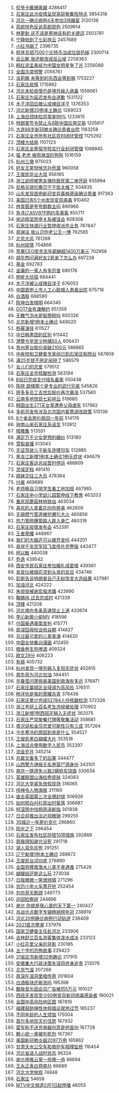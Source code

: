 1. [侃爷卡戴珊离婚](https://s.weibo.com/weibo?q=%23%E4%BE%83%E7%88%B7%E5%8D%A1%E6%88%B4%E7%8F%8A%E7%A6%BB%E5%A9%9A%23&Refer=top) 4286417
1. [石家庄此次疫情呈现家庭聚集性特点](https://s.weibo.com/weibo?q=%23%E7%9F%B3%E5%AE%B6%E5%BA%84%E6%AD%A4%E6%AC%A1%E7%96%AB%E6%83%85%E5%91%88%E7%8E%B0%E5%AE%B6%E5%BA%AD%E8%81%9A%E9%9B%86%E6%80%A7%E7%89%B9%E7%82%B9%23&Refer=top) 3854318
1. [河北一确诊病例4天参加3场婚宴](https://s.weibo.com/weibo?q=%23%E6%B2%B3%E5%8C%97%E4%B8%80%E7%A1%AE%E8%AF%8A%E7%97%85%E4%BE%8B4%E5%A4%A9%E5%8F%82%E5%8A%A03%E5%9C%BA%E5%A9%9A%E5%AE%B4%23&Refer=top) 3120138
1. [茶颜悦色反诉茶颜观色](https://s.weibo.com/weibo?q=%23%E8%8C%B6%E9%A2%9C%E6%82%A6%E8%89%B2%E5%8F%8D%E8%AF%89%E8%8C%B6%E9%A2%9C%E8%A7%82%E8%89%B2%23&Refer=top) 2509914
1. [林更新 这不该是男神该有的关键词](https://s.weibo.com/weibo?q=%E6%9E%97%E6%9B%B4%E6%96%B0%20%E8%BF%99%E4%B8%8D%E8%AF%A5%E6%98%AF%E7%94%B7%E7%A5%9E%E8%AF%A5%E6%9C%89%E7%9A%84%E5%85%B3%E9%94%AE%E8%AF%8D&Refer=top) 2503781
1. [宁静拍到了七彩祥云](https://s.weibo.com/weibo?q=%23%E5%AE%81%E9%9D%99%E6%8B%8D%E5%88%B0%E4%BA%86%E4%B8%83%E5%BD%A9%E7%A5%A5%E4%BA%91%23&Refer=top) 2457689
1. [小红书崩了](https://s.weibo.com/weibo?q=%E5%B0%8F%E7%BA%A2%E4%B9%A6%E5%B4%A9%E4%BA%86&Refer=top) 2396735
1. [程序员把7500个比特币当成垃圾扔掉](https://s.weibo.com/weibo?q=%E7%A8%8B%E5%BA%8F%E5%91%98%E6%8A%8A7500%E4%B8%AA%E6%AF%94%E7%89%B9%E5%B8%81%E5%BD%93%E6%88%90%E5%9E%83%E5%9C%BE%E6%89%94%E6%8E%89&Refer=top) 2300714
1. [岳云鹏 我还能改成岳云啥](https://s.weibo.com/weibo?q=%E5%B2%B3%E4%BA%91%E9%B9%8F%20%E6%88%91%E8%BF%98%E8%83%BD%E6%94%B9%E6%88%90%E5%B2%B3%E4%BA%91%E5%95%A5&Refer=top) 2258363
1. [韩红说孟美岐为中国女明星争了光](https://s.weibo.com/weibo?q=%23%E9%9F%A9%E7%BA%A2%E8%AF%B4%E5%AD%9F%E7%BE%8E%E5%B2%90%E4%B8%BA%E4%B8%AD%E5%9B%BD%E5%A5%B3%E6%98%8E%E6%98%9F%E4%BA%89%E4%BA%86%E5%85%89%23&Refer=top) 2256089
1. [全国冻哭预警](https://s.weibo.com/weibo?q=%E5%85%A8%E5%9B%BD%E5%86%BB%E5%93%AD%E9%A2%84%E8%AD%A6&Refer=top) 2056761
1. [谈莉娜 未等到的东西会等到嘛](https://s.weibo.com/weibo?q=%E8%B0%88%E8%8E%89%E5%A8%9C%20%E6%9C%AA%E7%AD%89%E5%88%B0%E7%9A%84%E4%B8%9C%E8%A5%BF%E4%BC%9A%E7%AD%89%E5%88%B0%E5%98%9B&Refer=top) 1753227
1. [石家庄疫情](https://s.weibo.com/weibo?q=%E7%9F%B3%E5%AE%B6%E5%BA%84%E7%96%AB%E6%83%85&Refer=top) 1715992
1. [河北本轮疫情仍是境外输入病毒](https://s.weibo.com/weibo?q=%23%E6%B2%B3%E5%8C%97%E6%9C%AC%E8%BD%AE%E7%96%AB%E6%83%85%E4%BB%8D%E6%98%AF%E5%A2%83%E5%A4%96%E8%BE%93%E5%85%A5%E7%97%85%E6%AF%92%23&Refer=top) 1559061
1. [石家庄为延迟发布会道歉](https://s.weibo.com/weibo?q=%23%E7%9F%B3%E5%AE%B6%E5%BA%84%E4%B8%BA%E5%BB%B6%E8%BF%9F%E5%8F%91%E5%B8%83%E4%BC%9A%E9%81%93%E6%AD%89%23&Refer=top) 1531122
1. [木子洋回应被认成辣目洋子](https://s.weibo.com/weibo?q=%23%E6%9C%A8%E5%AD%90%E6%B4%8B%E5%9B%9E%E5%BA%94%E8%A2%AB%E8%AE%A4%E6%88%90%E8%BE%A3%E7%9B%AE%E6%B4%8B%E5%AD%90%23&Refer=top) 1376353
1. [河北新增20例本土确诊](https://s.weibo.com/weibo?q=%E6%B2%B3%E5%8C%97%E6%96%B0%E5%A2%9E20%E4%BE%8B%E6%9C%AC%E5%9C%9F%E7%A1%AE%E8%AF%8A&Refer=top) 1289023
1. [上海白领体检异常率99%](https://s.weibo.com/weibo?q=%23%E4%B8%8A%E6%B5%B7%E7%99%BD%E9%A2%86%E4%BD%93%E6%A3%80%E5%BC%82%E5%B8%B8%E7%8E%8799%25%23&Refer=top) 1233615
1. [特朗普签令禁止与8款中国应用交易](https://s.weibo.com/weibo?q=%23%E7%89%B9%E6%9C%97%E6%99%AE%E7%AD%BE%E4%BB%A4%E7%A6%81%E6%AD%A2%E4%B8%8E8%E6%AC%BE%E4%B8%AD%E5%9B%BD%E5%BA%94%E7%94%A8%E4%BA%A4%E6%98%93%23&Refer=top) 1205617
1. [大连88岁新冠肺炎确诊患者出院](https://s.weibo.com/weibo?q=%E5%A4%A7%E8%BF%9E88%E5%B2%81%E6%96%B0%E5%86%A0%E8%82%BA%E7%82%8E%E7%A1%AE%E8%AF%8A%E6%82%A3%E8%80%85%E5%87%BA%E9%99%A2&Refer=top) 1163258
1. [石家庄全市所有社区农村闭环管控](https://s.weibo.com/weibo?q=%23%E7%9F%B3%E5%AE%B6%E5%BA%84%E5%85%A8%E5%B8%82%E6%89%80%E6%9C%89%E7%A4%BE%E5%8C%BA%E5%86%9C%E6%9D%91%E9%97%AD%E7%8E%AF%E7%AE%A1%E6%8E%A7%23&Refer=top) 1125292
1. [顶楼大结局](https://s.weibo.com/weibo?q=%E9%A1%B6%E6%A5%BC%E5%A4%A7%E7%BB%93%E5%B1%80&Refer=top) 1107123
1. [石家庄全寄宿学校实行全封闭管理](https://s.weibo.com/weibo?q=%E7%9F%B3%E5%AE%B6%E5%BA%84%E5%85%A8%E5%AF%84%E5%AE%BF%E5%AD%A6%E6%A0%A1%E5%AE%9E%E8%A1%8C%E5%85%A8%E5%B0%81%E9%97%AD%E7%AE%A1%E7%90%86&Refer=top) 1098945
1. [猫 老虎 被雨淋湿的狗狗](https://s.weibo.com/weibo?q=%E7%8C%AB%20%E8%80%81%E8%99%8E%20%E8%A2%AB%E9%9B%A8%E6%B7%8B%E6%B9%BF%E7%9A%84%E7%8B%97%E7%8B%97&Refer=top) 1016159
1. [杭州三墩](https://s.weibo.com/weibo?q=%E6%9D%AD%E5%B7%9E%E4%B8%89%E5%A2%A9&Refer=top) 975023
1. [好友王笑悦悼念孙侨潞](https://s.weibo.com/weibo?q=%E5%A5%BD%E5%8F%8B%E7%8E%8B%E7%AC%91%E6%82%A6%E6%82%BC%E5%BF%B5%E5%AD%99%E4%BE%A8%E6%BD%9E&Refer=top) 960058
1. [王俊凯毕业大戏](https://s.weibo.com/weibo?q=%23%E7%8E%8B%E4%BF%8A%E5%87%AF%E6%AF%95%E4%B8%9A%E5%A4%A7%E6%88%8F%23&Refer=top) 956165
1. [浙江幼师被男友捅伤致死案二审开庭](https://s.weibo.com/weibo?q=%23%E6%B5%99%E6%B1%9F%E5%B9%BC%E5%B8%88%E8%A2%AB%E7%94%B7%E5%8F%8B%E6%8D%85%E4%BC%A4%E8%87%B4%E6%AD%BB%E6%A1%88%E4%BA%8C%E5%AE%A1%E5%BC%80%E5%BA%AD%23&Refer=top) 935994
1. [尼格买提拦撒贝宁干饭太难了](https://s.weibo.com/weibo?q=%23%E5%B0%BC%E6%A0%BC%E4%B9%B0%E6%8F%90%E6%8B%A6%E6%92%92%E8%B4%9D%E5%AE%81%E5%B9%B2%E9%A5%AD%E5%A4%AA%E9%9A%BE%E4%BA%86%23&Refer=top) 934835
1. [山东发现首例新冠变异毒株感染确诊患者](https://s.weibo.com/weibo?q=%23%E5%B1%B1%E4%B8%9C%E5%8F%91%E7%8E%B0%E9%A6%96%E4%BE%8B%E6%96%B0%E5%86%A0%E5%8F%98%E5%BC%82%E6%AF%92%E6%A0%AA%E6%84%9F%E6%9F%93%E7%A1%AE%E8%AF%8A%E6%82%A3%E8%80%85%23&Refer=top) 917363
1. [美国已有5个州发现变异病毒](https://s.weibo.com/weibo?q=%23%E7%BE%8E%E5%9B%BD%E5%B7%B2%E6%9C%895%E4%B8%AA%E5%B7%9E%E5%8F%91%E7%8E%B0%E5%8F%98%E5%BC%82%E7%97%85%E6%AF%92%23&Refer=top) 910462
1. [林青霞是夸夸群群主吗](https://s.weibo.com/weibo?q=%23%E6%9E%97%E9%9D%92%E9%9C%9E%E6%98%AF%E5%A4%B8%E5%A4%B8%E7%BE%A4%E7%BE%A4%E4%B8%BB%E5%90%97%23&Refer=top) 890966
1. [急寻辽A5V97P网约车乘客](https://s.weibo.com/weibo?q=%E6%80%A5%E5%AF%BB%E8%BE%BDA5V97P%E7%BD%91%E7%BA%A6%E8%BD%A6%E4%B9%98%E5%AE%A2&Refer=top) 855711
1. [宋运辉梁思申关系被误会](https://s.weibo.com/weibo?q=%23%E5%AE%8B%E8%BF%90%E8%BE%89%E6%A2%81%E6%80%9D%E7%94%B3%E5%85%B3%E7%B3%BB%E8%A2%AB%E8%AF%AF%E4%BC%9A%23&Refer=top) 808308
1. [石家庄快递行业暂停收派件业务](https://s.weibo.com/weibo?q=%23%E7%9F%B3%E5%AE%B6%E5%BA%84%E5%BF%AB%E9%80%92%E8%A1%8C%E4%B8%9A%E6%9A%82%E5%81%9C%E6%94%B6%E6%B4%BE%E4%BB%B6%E4%B8%9A%E5%8A%A1%23&Refer=top) 767847
1. [郑渊洁 我认识你老公王一博](https://s.weibo.com/weibo?q=%E9%83%91%E6%B8%8A%E6%B4%81%20%E6%88%91%E8%AE%A4%E8%AF%86%E4%BD%A0%E8%80%81%E5%85%AC%E7%8E%8B%E4%B8%80%E5%8D%9A&Refer=top) 762565
1. [北京大风](https://s.weibo.com/weibo?q=%E5%8C%97%E4%BA%AC%E5%A4%A7%E9%A3%8E&Refer=top) 761288
1. [杭州疫情](https://s.weibo.com/weibo?q=%E6%9D%AD%E5%B7%9E%E7%96%AB%E6%83%85&Refer=top) 704866
1. [苹果CEO库克去年薪酬超1400万美元](https://s.weibo.com/weibo?q=%E8%8B%B9%E6%9E%9CCEO%E5%BA%93%E5%85%8B%E5%8E%BB%E5%B9%B4%E8%96%AA%E9%85%AC%E8%B6%851400%E4%B8%87%E7%BE%8E%E5%85%83&Refer=top) 702956
1. [胡先煦问遍好友2哥来了怎么办](https://s.weibo.com/weibo?q=%23%E8%83%A1%E5%85%88%E7%85%A6%E9%97%AE%E9%81%8D%E5%A5%BD%E5%8F%8B2%E5%93%A5%E6%9D%A5%E4%BA%86%E6%80%8E%E4%B9%88%E5%8A%9E%23&Refer=top) 697226
1. [基金](https://s.weibo.com/weibo?q=%E5%9F%BA%E9%87%91&Refer=top) 692783
1. [金庸的一家人有多厉害](https://s.weibo.com/weibo?q=%23%E9%87%91%E5%BA%B8%E7%9A%84%E4%B8%80%E5%AE%B6%E4%BA%BA%E6%9C%89%E5%A4%9A%E5%8E%89%E5%AE%B3%23&Refer=top) 690176
1. [明星大侦探](https://s.weibo.com/weibo?q=%E6%98%8E%E6%98%9F%E5%A4%A7%E4%BE%A6%E6%8E%A2&Refer=top) 684441
1. [木子洋被认成辣目洋子](https://s.weibo.com/weibo?q=%23%E6%9C%A8%E5%AD%90%E6%B4%8B%E8%A2%AB%E8%AE%A4%E6%88%90%E8%BE%A3%E7%9B%AE%E6%B4%8B%E5%AD%90%23&Refer=top) 676053
1. [中国首例上市人工心脏植入患者出院](https://s.weibo.com/weibo?q=%23%E4%B8%AD%E5%9B%BD%E9%A6%96%E4%BE%8B%E4%B8%8A%E5%B8%82%E4%BA%BA%E5%B7%A5%E5%BF%83%E8%84%8F%E6%A4%8D%E5%85%A5%E6%82%A3%E8%80%85%E5%87%BA%E9%99%A2%23&Refer=top) 675716
1. [白酒股](https://s.weibo.com/weibo?q=%E7%99%BD%E9%85%92%E8%82%A1&Refer=top) 668590
1. [陈坤白发晴明](https://s.weibo.com/weibo?q=%23%E9%99%88%E5%9D%A4%E7%99%BD%E5%8F%91%E6%99%B4%E6%98%8E%23&Refer=top) 664345
1. [GOT7金有谦解约](https://s.weibo.com/weibo?q=GOT7%E9%87%91%E6%9C%89%E8%B0%A6%E8%A7%A3%E7%BA%A6&Refer=top) 651359
1. [无糖气泡水是智商税吗](https://s.weibo.com/weibo?q=%23%E6%97%A0%E7%B3%96%E6%B0%94%E6%B3%A1%E6%B0%B4%E6%98%AF%E6%99%BA%E5%95%86%E7%A8%8E%E5%90%97%23&Refer=top) 650326
1. [北京新增1例本土确诊](https://s.weibo.com/weibo?q=%23%E5%8C%97%E4%BA%AC%E6%96%B0%E5%A2%9E1%E4%BE%8B%E6%9C%AC%E5%9C%9F%E7%A1%AE%E8%AF%8A%23&Refer=top) 649020
1. [杨幂演技](https://s.weibo.com/weibo?q=%E6%9D%A8%E5%B9%82%E6%BC%94%E6%8A%80&Refer=top) 611527
1. [中日韩男团的区别](https://s.weibo.com/weibo?q=%23%E4%B8%AD%E6%97%A5%E9%9F%A9%E7%94%B7%E5%9B%A2%E7%9A%84%E5%8C%BA%E5%88%AB%23&Refer=top) 611442
1. [港警今早至少拘捕50人](https://s.weibo.com/weibo?q=%E6%B8%AF%E8%AD%A6%E4%BB%8A%E6%97%A9%E8%87%B3%E5%B0%91%E6%8B%98%E6%8D%9550%E4%BA%BA&Refer=top) 606431
1. [贵州茅台股价突破2100元](https://s.weibo.com/weibo?q=%E8%B4%B5%E5%B7%9E%E8%8C%85%E5%8F%B0%E8%82%A1%E4%BB%B7%E7%AA%81%E7%A0%B42100%E5%85%83&Refer=top) 588865
1. [中疾控和卫健委专家组已到石家庄和邢台](https://s.weibo.com/weibo?q=%23%E4%B8%AD%E7%96%BE%E6%8E%A7%E5%92%8C%E5%8D%AB%E5%81%A5%E5%A7%94%E4%B8%93%E5%AE%B6%E7%BB%84%E5%B7%B2%E5%88%B0%E7%9F%B3%E5%AE%B6%E5%BA%84%E5%92%8C%E9%82%A2%E5%8F%B0%23&Refer=top) 587608
1. [满25岁就不用定闹钟了](https://s.weibo.com/weibo?q=%23%E6%BB%A125%E5%B2%81%E5%B0%B1%E4%B8%8D%E7%94%A8%E5%AE%9A%E9%97%B9%E9%92%9F%E4%BA%86%23&Refer=top) 586579
1. [女儿们的恋爱](https://s.weibo.com/weibo?q=%E5%A5%B3%E5%84%BF%E4%BB%AC%E7%9A%84%E6%81%8B%E7%88%B1&Refer=top) 579512
1. [石家庄全市核酸检测](https://s.weibo.com/weibo?q=%23%E7%9F%B3%E5%AE%B6%E5%BA%84%E5%85%A8%E5%B8%82%E6%A0%B8%E9%85%B8%E6%A3%80%E6%B5%8B%23&Refer=top) 563194
1. [B站已完成支付域名备案](https://s.weibo.com/weibo?q=B%E7%AB%99%E5%B7%B2%E5%AE%8C%E6%88%90%E6%94%AF%E4%BB%98%E5%9F%9F%E5%90%8D%E5%A4%87%E6%A1%88&Refer=top) 550438
1. [陈晓 跳楼那个是专业的武行兄弟](https://s.weibo.com/weibo?q=%E9%99%88%E6%99%93%20%E8%B7%B3%E6%A5%BC%E9%82%A3%E4%B8%AA%E6%98%AF%E4%B8%93%E4%B8%9A%E7%9A%84%E6%AD%A6%E8%A1%8C%E5%85%84%E5%BC%9F&Refer=top) 545826
1. [拼多多员工去世后股价再次暴涨](https://s.weibo.com/weibo?q=%23%E6%8B%BC%E5%A4%9A%E5%A4%9A%E5%91%98%E5%B7%A5%E5%8E%BB%E4%B8%96%E5%90%8E%E8%82%A1%E4%BB%B7%E5%86%8D%E6%AC%A1%E6%9A%B4%E6%B6%A8%23&Refer=top) 537560
1. [云南多地惊现七彩祥云](https://s.weibo.com/weibo?q=%23%E4%BA%91%E5%8D%97%E5%A4%9A%E5%9C%B0%E6%83%8A%E7%8E%B0%E4%B8%83%E5%BD%A9%E7%A5%A5%E4%BA%91%23&Refer=top) 519680
1. [韩国出生271天女童遭养父母虐死](https://s.weibo.com/weibo?q=%23%E9%9F%A9%E5%9B%BD%E5%87%BA%E7%94%9F271%E5%A4%A9%E5%A5%B3%E7%AB%A5%E9%81%AD%E5%85%BB%E7%88%B6%E6%AF%8D%E8%99%90%E6%AD%BB%23&Refer=top) 517982
1. [多航司发布涉及北京国内客票退改政策](https://s.weibo.com/weibo?q=%23%E5%A4%9A%E8%88%AA%E5%8F%B8%E5%8F%91%E5%B8%83%E6%B6%89%E5%8F%8A%E5%8C%97%E4%BA%AC%E5%9B%BD%E5%86%85%E5%AE%A2%E7%A5%A8%E9%80%80%E6%94%B9%E6%94%BF%E7%AD%96%23&Refer=top) 515136
1. [8个省会房价跌回一年前](https://s.weibo.com/weibo?q=%238%E4%B8%AA%E7%9C%81%E4%BC%9A%E6%88%BF%E4%BB%B7%E8%B7%8C%E5%9B%9E%E4%B8%80%E5%B9%B4%E5%89%8D%23&Refer=top) 514176
1. [钟南山来石家庄系谣言](https://s.weibo.com/weibo?q=%23%E9%92%9F%E5%8D%97%E5%B1%B1%E6%9D%A5%E7%9F%B3%E5%AE%B6%E5%BA%84%E7%B3%BB%E8%B0%A3%E8%A8%80%23&Refer=top) 513912
1. [晴雅集](https://s.weibo.com/weibo?q=%E6%99%B4%E9%9B%85%E9%9B%86&Refer=top) 513551
1. [满足万千少女梦想的婚纱](https://s.weibo.com/weibo?q=%23%E6%BB%A1%E8%B6%B3%E4%B8%87%E5%8D%83%E5%B0%91%E5%A5%B3%E6%A2%A6%E6%83%B3%E7%9A%84%E5%A9%9A%E7%BA%B1%23&Refer=top) 513180
1. [雪梨直播](https://s.weibo.com/weibo?q=%E9%9B%AA%E6%A2%A8%E7%9B%B4%E6%92%AD&Refer=top) 513043
1. [无证驾驶儿子新车连撞10车](https://s.weibo.com/weibo?q=%23%E6%97%A0%E8%AF%81%E9%A9%BE%E9%A9%B6%E5%84%BF%E5%AD%90%E6%96%B0%E8%BD%A6%E8%BF%9E%E6%92%9E10%E8%BD%A6%23&Refer=top) 512885
1. [黑龙江新增1例本土确诊1例无症状](https://s.weibo.com/weibo?q=%23%E9%BB%91%E9%BE%99%E6%B1%9F%E6%96%B0%E5%A2%9E1%E4%BE%8B%E6%9C%AC%E5%9C%9F%E7%A1%AE%E8%AF%8A1%E4%BE%8B%E6%97%A0%E7%97%87%E7%8A%B6%23&Refer=top) 494679
1. [石家庄客运总站暂时停运](https://s.weibo.com/weibo?q=%E7%9F%B3%E5%AE%B6%E5%BA%84%E5%AE%A2%E8%BF%90%E6%80%BB%E7%AB%99%E6%9A%82%E6%97%B6%E5%81%9C%E8%BF%90&Refer=top) 486809
1. [灵域定档](https://s.weibo.com/weibo?q=%23%E7%81%B5%E5%9F%9F%E5%AE%9A%E6%A1%A3%23&Refer=top) 481410
1. [姐妹交往三大忌](https://s.weibo.com/weibo?q=%23%E5%A7%90%E5%A6%B9%E4%BA%A4%E5%BE%80%E4%B8%89%E5%A4%A7%E5%BF%8C%23&Refer=top) 478364
1. [付豪](https://s.weibo.com/weibo?q=%E4%BB%98%E8%B1%AA&Refer=top) 469699
1. [老师晚自习带学生看工地加班](https://s.weibo.com/weibo?q=%E8%80%81%E5%B8%88%E6%99%9A%E8%87%AA%E4%B9%A0%E5%B8%A6%E5%AD%A6%E7%94%9F%E7%9C%8B%E5%B7%A5%E5%9C%B0%E5%8A%A0%E7%8F%AD&Refer=top) 467985
1. [石家庄中小学幼儿园暂停线下教育](https://s.weibo.com/weibo?q=%23%E7%9F%B3%E5%AE%B6%E5%BA%84%E4%B8%AD%E5%B0%8F%E5%AD%A6%E5%B9%BC%E5%84%BF%E5%9B%AD%E6%9A%82%E5%81%9C%E7%BA%BF%E4%B8%8B%E6%95%99%E8%82%B2%23&Refer=top) 463203
1. [重庆现蘑菇林地铁站](https://s.weibo.com/weibo?q=%23%E9%87%8D%E5%BA%86%E7%8E%B0%E8%98%91%E8%8F%87%E6%9E%97%E5%9C%B0%E9%93%81%E7%AB%99%23&Refer=top) 463034
1. [喜欢的人拿着花向你奔来](https://s.weibo.com/weibo?q=%23%E5%96%9C%E6%AC%A2%E7%9A%84%E4%BA%BA%E6%8B%BF%E7%9D%80%E8%8A%B1%E5%90%91%E4%BD%A0%E5%A5%94%E6%9D%A5%23&Refer=top) 462609
1. [无锡燃气管道被挖爆引大火](https://s.weibo.com/weibo?q=%E6%97%A0%E9%94%A1%E7%87%83%E6%B0%94%E7%AE%A1%E9%81%93%E8%A2%AB%E6%8C%96%E7%88%86%E5%BC%95%E5%A4%A7%E7%81%AB&Refer=top) 460856
1. [热力管网爆管路人跌入身亡](https://s.weibo.com/weibo?q=%E7%83%AD%E5%8A%9B%E7%AE%A1%E7%BD%91%E7%88%86%E7%AE%A1%E8%B7%AF%E4%BA%BA%E8%B7%8C%E5%85%A5%E8%BA%AB%E4%BA%A1&Refer=top) 460318
1. [石家庄疫情发布会](https://s.weibo.com/weibo?q=%23%E7%9F%B3%E5%AE%B6%E5%BA%84%E7%96%AB%E6%83%85%E5%8F%91%E5%B8%83%E4%BC%9A%23&Refer=top) 452391
1. [王者荣耀](https://s.weibo.com/weibo?q=%E7%8E%8B%E8%80%85%E8%8D%A3%E8%80%80&Refer=top) 448967
1. [我们的大脑还可以被开发吗](https://s.weibo.com/weibo?q=%23%E6%88%91%E4%BB%AC%E7%9A%84%E5%A4%A7%E8%84%91%E8%BF%98%E5%8F%AF%E4%BB%A5%E8%A2%AB%E5%BC%80%E5%8F%91%E5%90%97%23&Refer=top) 444201
1. [易烊千玺空军招飞宣传片完整版](https://s.weibo.com/weibo?q=%23%E6%98%93%E7%83%8A%E5%8D%83%E7%8E%BA%E7%A9%BA%E5%86%9B%E6%8B%9B%E9%A3%9E%E5%AE%A3%E4%BC%A0%E7%89%87%E5%AE%8C%E6%95%B4%E7%89%88%23&Refer=top) 442477
1. [柯以敏](https://s.weibo.com/weibo?q=%E6%9F%AF%E4%BB%A5%E6%95%8F&Refer=top) 440038
1. [乔逸](https://s.weibo.com/weibo?q=%E4%B9%94%E9%80%B8&Refer=top) 439542
1. [西安市民石家庄参加婚礼成密接](https://s.weibo.com/weibo?q=%23%E8%A5%BF%E5%AE%89%E5%B8%82%E6%B0%91%E7%9F%B3%E5%AE%B6%E5%BA%84%E5%8F%82%E5%8A%A0%E5%A9%9A%E7%A4%BC%E6%88%90%E5%AF%86%E6%8E%A5%23&Refer=top) 439361
1. [吴宣仪被烟花烫到头发的反应](https://s.weibo.com/weibo?q=%23%E5%90%B4%E5%AE%A3%E4%BB%AA%E8%A2%AB%E7%83%9F%E8%8A%B1%E7%83%AB%E5%88%B0%E5%A4%B4%E5%8F%91%E7%9A%84%E5%8F%8D%E5%BA%94%23&Refer=top) 434746
1. [彭斯告诉特朗普自己无权改变大选结果](https://s.weibo.com/weibo?q=%E5%BD%AD%E6%96%AF%E5%91%8A%E8%AF%89%E7%89%B9%E6%9C%97%E6%99%AE%E8%87%AA%E5%B7%B1%E6%97%A0%E6%9D%83%E6%94%B9%E5%8F%98%E5%A4%A7%E9%80%89%E7%BB%93%E6%9E%9C&Refer=top) 427981
1. [加油河北](https://s.weibo.com/weibo?q=%E5%8A%A0%E6%B2%B9%E6%B2%B3%E5%8C%97&Refer=top) 424222
1. [朱锁锁被谢宏祖求婚](https://s.weibo.com/weibo?q=%23%E6%9C%B1%E9%94%81%E9%94%81%E8%A2%AB%E8%B0%A2%E5%AE%8F%E7%A5%96%E6%B1%82%E5%A9%9A%23&Refer=top) 423990
1. [鞠婧祎 过去完成时](https://s.weibo.com/weibo?q=%E9%9E%A0%E5%A9%A7%E7%A5%8E%20%E8%BF%87%E5%8E%BB%E5%AE%8C%E6%88%90%E6%97%B6&Refer=top) 421339
1. [顶楼](https://s.weibo.com/weibo?q=%E9%A1%B6%E6%A5%BC&Refer=top) 421208
1. [河北境内多条高速禁止上道](https://s.weibo.com/weibo?q=%23%E6%B2%B3%E5%8C%97%E5%A2%83%E5%86%85%E5%A4%9A%E6%9D%A1%E9%AB%98%E9%80%9F%E7%A6%81%E6%AD%A2%E4%B8%8A%E9%81%93%23&Refer=top) 420674
1. [李沁新歌小偷MV](https://s.weibo.com/weibo?q=%23%E6%9D%8E%E6%B2%81%E6%96%B0%E6%AD%8C%E5%B0%8F%E5%81%B7MV%23&Refer=top) 418596
1. [付国豪遇袭案宣判](https://s.weibo.com/weibo?q=%23%E4%BB%98%E5%9B%BD%E8%B1%AA%E9%81%87%E8%A2%AD%E6%A1%88%E5%AE%A3%E5%88%A4%23&Refer=top) 415771
1. [周深回母校谈低谷期](https://s.weibo.com/weibo?q=%23%E5%91%A8%E6%B7%B1%E5%9B%9E%E6%AF%8D%E6%A0%A1%E8%B0%88%E4%BD%8E%E8%B0%B7%E6%9C%9F%23&Refer=top) 414827
1. [见过最可爱的儿童表演](https://s.weibo.com/weibo?q=%23%E8%A7%81%E8%BF%87%E6%9C%80%E5%8F%AF%E7%88%B1%E7%9A%84%E5%84%BF%E7%AB%A5%E8%A1%A8%E6%BC%94%23&Refer=top) 414620
1. [中国女排集训漫画](https://s.weibo.com/weibo?q=%E4%B8%AD%E5%9B%BD%E5%A5%B3%E6%8E%92%E9%9B%86%E8%AE%AD%E6%BC%AB%E7%94%BB&Refer=top) 412450
1. [橙香养生热啤酒](https://s.weibo.com/weibo?q=%23%E6%A9%99%E9%A6%99%E5%85%BB%E7%94%9F%E7%83%AD%E5%95%A4%E9%85%92%23&Refer=top) 409324
1. [欧文29分](https://s.weibo.com/weibo?q=%E6%AC%A7%E6%96%8729%E5%88%86&Refer=top) 406223
1. [有翡](https://s.weibo.com/weibo?q=%E6%9C%89%E7%BF%A1&Refer=top) 405732
1. [杭州发现一境外输入复阳无症状](https://s.weibo.com/weibo?q=%23%E6%9D%AD%E5%B7%9E%E5%8F%91%E7%8E%B0%E4%B8%80%E5%A2%83%E5%A4%96%E8%BE%93%E5%85%A5%E5%A4%8D%E9%98%B3%E6%97%A0%E7%97%87%E7%8A%B6%23&Refer=top) 402615
1. [周冬雨为河北加油](https://s.weibo.com/weibo?q=%E5%91%A8%E5%86%AC%E9%9B%A8%E4%B8%BA%E6%B2%B3%E5%8C%97%E5%8A%A0%E6%B2%B9&Refer=top) 384451
1. [华春莹问蓬佩奥美国到南海有多远](https://s.weibo.com/weibo?q=%E5%8D%8E%E6%98%A5%E8%8E%B9%E9%97%AE%E8%93%AC%E4%BD%A9%E5%A5%A5%E7%BE%8E%E5%9B%BD%E5%88%B0%E5%8D%97%E6%B5%B7%E6%9C%89%E5%A4%9A%E8%BF%9C&Refer=top) 376971
1. [石家庄藁城区全域调为高风险](https://s.weibo.com/weibo?q=%23%E7%9F%B3%E5%AE%B6%E5%BA%84%E8%97%81%E5%9F%8E%E5%8C%BA%E5%85%A8%E5%9F%9F%E8%B0%83%E4%B8%BA%E9%AB%98%E9%A3%8E%E9%99%A9%23&Refer=top) 376511
1. [杨洋你是我的荣耀杀青](https://s.weibo.com/weibo?q=%23%E6%9D%A8%E6%B4%8B%E4%BD%A0%E6%98%AF%E6%88%91%E7%9A%84%E8%8D%A3%E8%80%80%E6%9D%80%E9%9D%92%23&Refer=top) 376436
1. [石家庄累计完成52784人份核酸检测](https://s.weibo.com/weibo?q=%23%E7%9F%B3%E5%AE%B6%E5%BA%84%E7%B4%AF%E8%AE%A1%E5%AE%8C%E6%88%9052784%E4%BA%BA%E4%BB%BD%E6%A0%B8%E9%85%B8%E6%A3%80%E6%B5%8B%23&Refer=top) 372326
1. [浙江考研上百名考生违规被处理](https://s.weibo.com/weibo?q=%23%E6%B5%99%E6%B1%9F%E8%80%83%E7%A0%94%E4%B8%8A%E7%99%BE%E5%90%8D%E8%80%83%E7%94%9F%E8%BF%9D%E8%A7%84%E8%A2%AB%E5%A4%84%E7%90%86%23&Refer=top) 370902
1. [浙江新增1例西班牙输入无症状](https://s.weibo.com/weibo?q=%23%E6%B5%99%E6%B1%9F%E6%96%B0%E5%A2%9E1%E4%BE%8B%E8%A5%BF%E7%8F%AD%E7%89%99%E8%BE%93%E5%85%A5%E6%97%A0%E7%97%87%E7%8A%B6%23&Refer=top) 362075
1. [石家庄严禁聚餐打牌等聚集活动](https://s.weibo.com/weibo?q=%23%E7%9F%B3%E5%AE%B6%E5%BA%84%E4%B8%A5%E7%A6%81%E8%81%9A%E9%A4%90%E6%89%93%E7%89%8C%E7%AD%89%E8%81%9A%E9%9B%86%E6%B4%BB%E5%8A%A8%23&Refer=top) 358681
1. [盛况说和金莎恋爱可能性只有三成](https://s.weibo.com/weibo?q=%E7%9B%9B%E5%86%B5%E8%AF%B4%E5%92%8C%E9%87%91%E8%8E%8E%E6%81%8B%E7%88%B1%E5%8F%AF%E8%83%BD%E6%80%A7%E5%8F%AA%E6%9C%89%E4%B8%89%E6%88%90&Refer=top) 357264
1. [今冬寒冷的原因到底是什么](https://s.weibo.com/weibo?q=%E4%BB%8A%E5%86%AC%E5%AF%92%E5%86%B7%E7%9A%84%E5%8E%9F%E5%9B%A0%E5%88%B0%E5%BA%95%E6%98%AF%E4%BB%80%E4%B9%88&Refer=top) 354527
1. [王俊凯黑白蝴蝶大片](https://s.weibo.com/weibo?q=%23%E7%8E%8B%E4%BF%8A%E5%87%AF%E9%BB%91%E7%99%BD%E8%9D%B4%E8%9D%B6%E5%A4%A7%E7%89%87%23&Refer=top) 353518
1. [上海试点使用数字人民币](https://s.weibo.com/weibo?q=%23%E4%B8%8A%E6%B5%B7%E8%AF%95%E7%82%B9%E4%BD%BF%E7%94%A8%E6%95%B0%E5%AD%97%E4%BA%BA%E6%B0%91%E5%B8%81%23&Refer=top) 352297
1. [流金岁月](https://s.weibo.com/weibo?q=%E6%B5%81%E9%87%91%E5%B2%81%E6%9C%88&Refer=top) 345214
1. [总裁文看多了的后果](https://s.weibo.com/weibo?q=%23%E6%80%BB%E8%A3%81%E6%96%87%E7%9C%8B%E5%A4%9A%E4%BA%86%E7%9A%84%E5%90%8E%E6%9E%9C%23&Refer=top) 344477
1. [山西警方通报无名男婴尸源身份](https://s.weibo.com/weibo?q=%E5%B1%B1%E8%A5%BF%E8%AD%A6%E6%96%B9%E9%80%9A%E6%8A%A5%E6%97%A0%E5%90%8D%E7%94%B7%E5%A9%B4%E5%B0%B8%E6%BA%90%E8%BA%AB%E4%BB%BD&Refer=top) 343101
1. [南京一隧道失火致2辆轿车烧毁](https://s.weibo.com/weibo?q=%E5%8D%97%E4%BA%AC%E4%B8%80%E9%9A%A7%E9%81%93%E5%A4%B1%E7%81%AB%E8%87%B42%E8%BE%86%E8%BD%BF%E8%BD%A6%E7%83%A7%E6%AF%81&Refer=top) 330634
1. [英雄联盟山海绘卷皮肤](https://s.weibo.com/weibo?q=%E8%8B%B1%E9%9B%84%E8%81%94%E7%9B%9F%E5%B1%B1%E6%B5%B7%E7%BB%98%E5%8D%B7%E7%9A%AE%E8%82%A4&Refer=top) 324083
1. [河北大学紧急放假现场](https://s.weibo.com/weibo?q=%23%E6%B2%B3%E5%8C%97%E5%A4%A7%E5%AD%A6%E7%B4%A7%E6%80%A5%E6%94%BE%E5%81%87%E7%8E%B0%E5%9C%BA%23&Refer=top) 316065
1. [侍神令人物海报](https://s.weibo.com/weibo?q=%23%E4%BE%8D%E7%A5%9E%E4%BB%A4%E4%BA%BA%E7%89%A9%E6%B5%B7%E6%8A%A5%23&Refer=top) 311160
1. [直击英国第三次全境封锁](https://s.weibo.com/weibo?q=%23%E7%9B%B4%E5%87%BB%E8%8B%B1%E5%9B%BD%E7%AC%AC%E4%B8%89%E6%AC%A1%E5%85%A8%E5%A2%83%E5%B0%81%E9%94%81%23&Refer=top) 306926
1. [如何把白衬衫穿出时髦感](https://s.weibo.com/weibo?q=%23%E5%A6%82%E4%BD%95%E6%8A%8A%E7%99%BD%E8%A1%AC%E8%A1%AB%E7%A9%BF%E5%87%BA%E6%97%B6%E9%AB%A6%E6%84%9F%23&Refer=top) 306687
1. [柯滢雨中找杨雨泽断指](https://s.weibo.com/weibo?q=%23%E6%9F%AF%E6%BB%A2%E9%9B%A8%E4%B8%AD%E6%89%BE%E6%9D%A8%E9%9B%A8%E6%B3%BD%E6%96%AD%E6%8C%87%23&Refer=top) 301938
1. [日企将推出治近视眼镜](https://s.weibo.com/weibo?q=%E6%97%A5%E4%BC%81%E5%B0%86%E6%8E%A8%E5%87%BA%E6%B2%BB%E8%BF%91%E8%A7%86%E7%9C%BC%E9%95%9C&Refer=top) 299255
1. [35城近一年房价变化](https://s.weibo.com/weibo?q=%2335%E5%9F%8E%E8%BF%91%E4%B8%80%E5%B9%B4%E6%88%BF%E4%BB%B7%E5%8F%98%E5%8C%96%23&Refer=top) 296860
1. [阳光之下](https://s.weibo.com/weibo?q=%E9%98%B3%E5%85%89%E4%B9%8B%E4%B8%8B&Refer=top) 296454
1. [石家庄发布社区防控10项措施](https://s.weibo.com/weibo?q=%E7%9F%B3%E5%AE%B6%E5%BA%84%E5%8F%91%E5%B8%83%E7%A4%BE%E5%8C%BA%E9%98%B2%E6%8E%A710%E9%A1%B9%E6%8E%AA%E6%96%BD&Refer=top) 292869
1. [周翡得知谢允没死](https://s.weibo.com/weibo?q=%23%E5%91%A8%E7%BF%A1%E5%BE%97%E7%9F%A5%E8%B0%A2%E5%85%81%E6%B2%A1%E6%AD%BB%23&Refer=top) 291718
1. [湖人双杀灰熊](https://s.weibo.com/weibo?q=%E6%B9%96%E4%BA%BA%E5%8F%8C%E6%9D%80%E7%81%B0%E7%86%8A&Refer=top) 291251
1. [辽宁新增1例本土确诊](https://s.weibo.com/weibo?q=%23%E8%BE%BD%E5%AE%81%E6%96%B0%E5%A2%9E1%E4%BE%8B%E6%9C%AC%E5%9C%9F%E7%A1%AE%E8%AF%8A%23&Refer=top) 289872
1. [王俊凯台词功底](https://s.weibo.com/weibo?q=%23%E7%8E%8B%E4%BF%8A%E5%87%AF%E5%8F%B0%E8%AF%8D%E5%8A%9F%E5%BA%95%23&Refer=top) 276890
1. [全国劳模救落水儿童不幸遇难](https://s.weibo.com/weibo?q=%23%E5%85%A8%E5%9B%BD%E5%8A%B3%E6%A8%A1%E6%95%91%E8%90%BD%E6%B0%B4%E5%84%BF%E7%AB%A5%E4%B8%8D%E5%B9%B8%E9%81%87%E9%9A%BE%23&Refer=top) 275426
1. [蝴蝶结还能这么玩](https://s.weibo.com/weibo?q=%23%E8%9D%B4%E8%9D%B6%E7%BB%93%E8%BF%98%E8%83%BD%E8%BF%99%E4%B9%88%E7%8E%A9%23&Refer=top) 273038
1. [日版微微一笑很倾城](https://s.weibo.com/weibo?q=%23%E6%97%A5%E7%89%88%E5%BE%AE%E5%BE%AE%E4%B8%80%E7%AC%91%E5%BE%88%E5%80%BE%E5%9F%8E%23&Refer=top) 271296
1. [农历小年火车票开抢](https://s.weibo.com/weibo?q=%23%E5%86%9C%E5%8E%86%E5%B0%8F%E5%B9%B4%E7%81%AB%E8%BD%A6%E7%A5%A8%E5%BC%80%E6%8A%A2%23&Refer=top) 252454
1. [刘亦菲天鹅颈](https://s.weibo.com/weibo?q=%23%E5%88%98%E4%BA%A6%E8%8F%B2%E5%A4%A9%E9%B9%85%E9%A2%88%23&Refer=top) 248773
1. [巡回检察组](https://s.weibo.com/weibo?q=%E5%B7%A1%E5%9B%9E%E6%A3%80%E5%AF%9F%E7%BB%84&Refer=top) 244666
1. [谢允 你就是我心里的天下第一](https://s.weibo.com/weibo?q=%E8%B0%A2%E5%85%81%20%E4%BD%A0%E5%B0%B1%E6%98%AF%E6%88%91%E5%BF%83%E9%87%8C%E7%9A%84%E5%A4%A9%E4%B8%8B%E7%AC%AC%E4%B8%80&Refer=top) 240427
1. [肖战光点数字专辑畅销榜年冠](https://s.weibo.com/weibo?q=%23%E8%82%96%E6%88%98%E5%85%89%E7%82%B9%E6%95%B0%E5%AD%97%E4%B8%93%E8%BE%91%E7%95%85%E9%94%80%E6%A6%9C%E5%B9%B4%E5%86%A0%23&Refer=top) 238919
1. [河北20例确诊病例行动轨迹](https://s.weibo.com/weibo?q=%E6%B2%B3%E5%8C%9720%E4%BE%8B%E7%A1%AE%E8%AF%8A%E7%97%85%E4%BE%8B%E8%A1%8C%E5%8A%A8%E8%BD%A8%E8%BF%B9&Refer=top) 238409
1. [2021首次寒潮](https://s.weibo.com/weibo?q=2021%E9%A6%96%E6%AC%A1%E5%AF%92%E6%BD%AE&Refer=top) 237976
1. [国家卫健委主任赴河北](https://s.weibo.com/weibo?q=%E5%9B%BD%E5%AE%B6%E5%8D%AB%E5%81%A5%E5%A7%94%E4%B8%BB%E4%BB%BB%E8%B5%B4%E6%B2%B3%E5%8C%97&Refer=top) 233906
1. [吉林舒兰百名游客集体泼水成冰](https://s.weibo.com/weibo?q=%23%E5%90%89%E6%9E%97%E8%88%92%E5%85%B0%E7%99%BE%E5%90%8D%E6%B8%B8%E5%AE%A2%E9%9B%86%E4%BD%93%E6%B3%BC%E6%B0%B4%E6%88%90%E5%86%B0%23&Refer=top) 233123
1. [小红花里父亲的背影](https://s.weibo.com/weibo?q=%23%E5%B0%8F%E7%BA%A2%E8%8A%B1%E9%87%8C%E7%88%B6%E4%BA%B2%E7%9A%84%E8%83%8C%E5%BD%B1%23&Refer=top) 230185
1. [五个字的恐怖故事](https://s.weibo.com/weibo?q=%23%E4%BA%94%E4%B8%AA%E5%AD%97%E7%9A%84%E6%81%90%E6%80%96%E6%95%85%E4%BA%8B%23&Refer=top) 229423
1. [31省区市新增32例确诊](https://s.weibo.com/weibo?q=%2331%E7%9C%81%E5%8C%BA%E5%B8%82%E6%96%B0%E5%A2%9E32%E4%BE%8B%E7%A1%AE%E8%AF%8A%23&Refer=top) 217915
1. [安徽重大行政决策失误将终身追责](https://s.weibo.com/weibo?q=%E5%AE%89%E5%BE%BD%E9%87%8D%E5%A4%A7%E8%A1%8C%E6%94%BF%E5%86%B3%E7%AD%96%E5%A4%B1%E8%AF%AF%E5%B0%86%E7%BB%88%E8%BA%AB%E8%BF%BD%E8%B4%A3&Refer=top) 213076
1. [北京气温](https://s.weibo.com/weibo?q=%E5%8C%97%E4%BA%AC%E6%B0%94%E6%B8%A9&Refer=top) 207266
1. [周深在溶洞里唱传奇](https://s.weibo.com/weibo?q=%23%E5%91%A8%E6%B7%B1%E5%9C%A8%E6%BA%B6%E6%B4%9E%E9%87%8C%E5%94%B1%E4%BC%A0%E5%A5%87%23&Refer=top) 201604
1. [白酒板块还能涨吗](https://s.weibo.com/weibo?q=%23%E7%99%BD%E9%85%92%E6%9D%BF%E5%9D%97%E8%BF%98%E8%83%BD%E6%B6%A8%E5%90%97%23&Refer=top) 195398
1. [酷我音乐因会员广告被罚5万元](https://s.weibo.com/weibo?q=%23%E9%85%B7%E6%88%91%E9%9F%B3%E4%B9%90%E5%9B%A0%E4%BC%9A%E5%91%98%E5%B9%BF%E5%91%8A%E8%A2%AB%E7%BD%9A5%E4%B8%87%E5%85%83%23&Refer=top) 191027
1. [西班牙发现至少50例变异新冠病毒感染者](https://s.weibo.com/weibo?q=%23%E8%A5%BF%E7%8F%AD%E7%89%99%E5%8F%91%E7%8E%B0%E8%87%B3%E5%B0%9150%E4%BE%8B%E5%8F%98%E5%BC%82%E6%96%B0%E5%86%A0%E7%97%85%E6%AF%92%E6%84%9F%E6%9F%93%E8%80%85%23&Refer=top) 190021
1. [全国中高风险地区图](https://s.weibo.com/weibo?q=%23%E5%85%A8%E5%9B%BD%E4%B8%AD%E9%AB%98%E9%A3%8E%E9%99%A9%E5%9C%B0%E5%8C%BA%E5%9B%BE%23&Refer=top) 187816
1. [福建鼓励弹性休假倡议就地过节](https://s.weibo.com/weibo?q=%E7%A6%8F%E5%BB%BA%E9%BC%93%E5%8A%B1%E5%BC%B9%E6%80%A7%E4%BC%91%E5%81%87%E5%80%A1%E8%AE%AE%E5%B0%B1%E5%9C%B0%E8%BF%87%E8%8A%82&Refer=top) 185237
1. [不同年龄的人生烦恼](https://s.weibo.com/weibo?q=%23%E4%B8%8D%E5%90%8C%E5%B9%B4%E9%BE%84%E7%9A%84%E4%BA%BA%E7%94%9F%E7%83%A6%E6%81%BC%23&Refer=top) 175004
1. [首尔多地现天价住房](https://s.weibo.com/weibo?q=%23%E9%A6%96%E5%B0%94%E5%A4%9A%E5%9C%B0%E7%8E%B0%E5%A4%A9%E4%BB%B7%E4%BD%8F%E6%88%BF%23&Refer=top) 167932
1. [雷军称不送充电器创意是他首创](https://s.weibo.com/weibo?q=%23%E9%9B%B7%E5%86%9B%E7%A7%B0%E4%B8%8D%E9%80%81%E5%85%85%E7%94%B5%E5%99%A8%E5%88%9B%E6%84%8F%E6%98%AF%E4%BB%96%E9%A6%96%E5%88%9B%23&Refer=top) 167728
1. [赖小民一审被判死刑](https://s.weibo.com/weibo?q=%23%E8%B5%96%E5%B0%8F%E6%B0%91%E4%B8%80%E5%AE%A1%E8%A2%AB%E5%88%A4%E6%AD%BB%E5%88%91%23&Refer=top) 167367
1. [美国新冠肺炎超2097万例](https://s.weibo.com/weibo?q=%E7%BE%8E%E5%9B%BD%E6%96%B0%E5%86%A0%E8%82%BA%E7%82%8E%E8%B6%852097%E4%B8%87%E4%BE%8B&Refer=top) 165862
1. [甘肃天水公交车和救护车相撞坠桥](https://s.weibo.com/weibo?q=%E7%94%98%E8%82%83%E5%A4%A9%E6%B0%B4%E5%85%AC%E4%BA%A4%E8%BD%A6%E5%92%8C%E6%95%91%E6%8A%A4%E8%BD%A6%E7%9B%B8%E6%92%9E%E5%9D%A0%E6%A1%A5&Refer=top) 116454
1. [河北省进入战时状态](https://s.weibo.com/weibo?q=%E6%B2%B3%E5%8C%97%E7%9C%81%E8%BF%9B%E5%85%A5%E6%88%98%E6%97%B6%E7%8A%B6%E6%80%81&Refer=top) 96324
1. [谢允用推云掌一命换一命](https://s.weibo.com/weibo?q=%23%E8%B0%A2%E5%85%81%E7%94%A8%E6%8E%A8%E4%BA%91%E6%8E%8C%E4%B8%80%E5%91%BD%E6%8D%A2%E4%B8%80%E5%91%BD%23&Refer=top) 86694
1. [王永正表白蒋南孙](https://s.weibo.com/weibo?q=%23%E7%8E%8B%E6%B0%B8%E6%AD%A3%E8%A1%A8%E7%99%BD%E8%92%8B%E5%8D%97%E5%AD%99%23&Refer=top) 86689
1. [河北大学放假](https://s.weibo.com/weibo?q=%23%E6%B2%B3%E5%8C%97%E5%A4%A7%E5%AD%A6%E6%94%BE%E5%81%87%23&Refer=top) 74848
1. [石家庄](https://s.weibo.com/weibo?q=%E7%9F%B3%E5%AE%B6%E5%BA%84&Refer=top) 54658
1. [MTV中文频道2月1日起停播](https://s.weibo.com/weibo?q=MTV%E4%B8%AD%E6%96%87%E9%A2%91%E9%81%932%E6%9C%881%E6%97%A5%E8%B5%B7%E5%81%9C%E6%92%AD&Refer=top) 46055